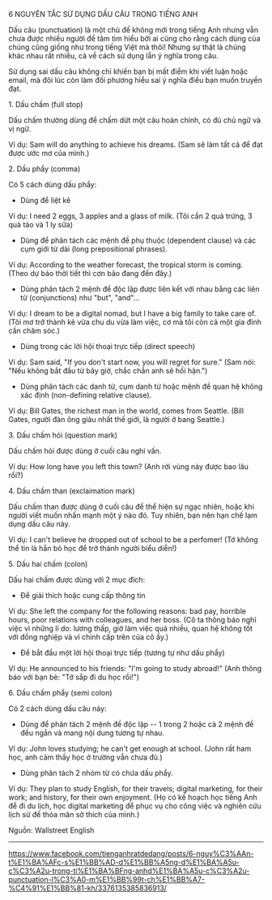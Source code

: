 6 NGUYÊN TẮC SỬ DỤNG DẤU CÂU TRONG TIẾNG ANH

Dấu câu (punctuation) là một chủ đề không mới trong tiếng Anh nhưng vẫn chưa được nhiều người để tâm tìm hiểu bởi ai cũng cho rằng cách dùng của chúng cũng giống như trong tiếng Việt mà thôi! Nhưng sự thật là chúng khác nhau rất nhiều, cả về cách sử dụng lẫn ý nghĩa trong câu.

Sử dụng sai dấu câu không chỉ khiến bạn bị mất điểm khi viết luận hoặc email, mà đôi lúc còn làm đối phương hiểu sai ý nghĩa điều bạn muốn truyền đạt.

1\. Dấu chấm (full stop)

Dấu chấm thường dùng để chấm dứt một câu hoàn chỉnh, có đủ chủ ngữ và vị ngữ.

Ví dụ: Sam will do anything to achieve his dreams. (Sam sẽ làm tất cả để đạt được ước mơ của mình.)

2\. Dấu phẩy (comma)

Có 5 cách dùng dấu phẩy:

- Dùng để liệt kê

Ví dụ: I need 2 eggs, 3 apples and a glass of milk. (Tôi cần 2 quả trứng, 3 quả táo và 1 ly sữa)

- Dùng để phân tách các mệnh đề phụ thuộc (dependent clause) và các cụm giới từ dài (long prepositional phrases).

Ví dụ: According to the weather forecast, the tropical storm is coming. (Theo dự báo thời tiết thì cơn bão đang đến đây.)

- Dùng phân tách 2 mệnh đề độc lập được liên kết với nhau bằng các liên từ (conjunctions) như "but", "and"...

Ví dụ: I dream to be a digital nomad, but I have a big family to take care of. (Tôi mơ trở thành kẻ vừa chu du vừa làm việc, cơ mà tôi còn cả một gia đình cần chăm sóc.)

- Dùng trong các lời hội thoại trực tiếp (direct speech)

Ví dụ: Sam said, "If you don't start now, you will regret for sure." (Sam nói: "Nếu không bắt đầu từ bây giờ, chắc chắn anh sẽ hối hận.")

- Dùng phân tách các danh từ, cụm danh từ hoặc mệnh đề quan hệ không xác định (non-defining relative clause).

Ví dụ: Bill Gates, the richest man in the world, comes from Seattle. (Bill Gates, người đàn ông giàu nhất thế giới, là người ở bang Seattle.)

3\. Dấu chấm hỏi (question mark)

Dấu chấm hỏi được dùng ở cuối câu nghi vấn.

Ví dụ: How long have you left this town? (Anh rời vùng này được bao lâu rồi?)

4\. Dấu chấm than (exclaimation mark)

Dấu chấm than được dùng ở cuối câu để thể hiện sự ngạc nhiên, hoặc khi người viết muốn nhấn mạnh một ý nào đó. Tuy nhiên, bạn nên hạn chế lạm dụng dấu câu này.

Ví dụ: I can't believe he dropped out of school to be a perfomer! (Tớ không thể tin là hắn bỏ học để trở thành người biểu diễn!)

5\. Dấu hai chấm (colon)

Dấu hai chấm được dùng với 2 mục đích:

- Để giải thích hoặc cung cấp thông tin

Ví dụ: She left the company for the following reasons: bad pay, horrible hours, poor relations with colleagues, and her boss. (Cô ta thông báo nghỉ việc vì những lí do: lương thấp, giờ làm việc quá nhiều, quan hệ không tốt với đồng nghiệp và vì chính cấp trên của cô ấy.)

- Để bắt đầu một lời hội thoại trực tiếp (tương tự như dấu phẩy)

Ví dụ: He announced to his friends: "I'm going to study abroad!" (Anh thông báo với bạn bè: "Tớ sắp đi du học rồi!")

6\. Dấu chấm phẩy (semi colon)

Có 2 cách dùng dấu câu này:

- Dùng để phân tách 2 mệnh đề độc lập -- 1 trong 2 hoặc cả 2 mệnh đề đều ngắn và mang nội dung tương tự nhau.

Ví dụ: John loves studying; he can't get enough at school. (John rất ham học, anh cảm thấy học ở trường vẫn chưa đủ.)

- Dùng phân tách 2 nhóm từ có chứa dấu phẩy.

Ví dụ: They plan to study English, for their travels; digital marketing, for their work; and history, for their own enjoyment. (Họ có kế hoạch học tiếng Anh để đi du lịch, học digital marketing để phục vụ cho công việc và nghiên cứu lịch sử để thỏa mãn sở thích của mình.)

Nguồn: Wallstreet English

----------------------

https://www.facebook.com/tienganhratdedang/posts/6-nguy%C3%AAn-t%E1%BA%AFc-s%E1%BB%AD-d%E1%BB%A5ng-d%E1%BA%A5u-c%C3%A2u-trong-ti%E1%BA%BFng-anhd%E1%BA%A5u-c%C3%A2u-punctuation-l%C3%A0-m%E1%BB%99t-ch%E1%BB%A7-%C4%91%E1%BB%81-kh/3376135385836913/